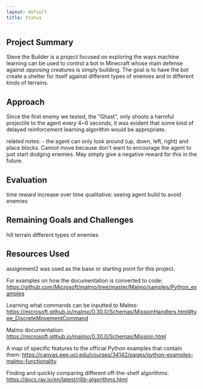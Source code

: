```yaml
---
layout: default
title: Status
---
```

## Project Summary
Steve the Builder is a project focused on exploring the ways machine learning can be used to control a bot in Minecraft whose main defense against opposing creatures is simply building. The goal is to have the bot create a shelter for itself against different types of enemies and in different kinds of terrains.

## Approach
Since the first enemy we tested, the "Ghast", only shoots a harmful projectile to the agent every 4~6 seconds, it was evident that some kind of delayed reinforcement learning algorithm would be appropriate.

related notes:
    - the agent can only look around (up, down, left, right) and place blocks. Cannot move because don't want to encourage the agent to just start dodging enemies. May simply give a negative reward for this in the future.
## Evaluation
time reward increase over time
qualitative: seeing agent build to avoid enemies
## Remaining Goals and Challenges
hill terrain
different types of enemies

## Resources Used
assignment2 was used as the base or starting point for this project.

For examples on how the documentation is converted to code:
https://github.com/Microsoft/malmo/tree/master/Malmo/samples/Python_examples

Learning what commands can be inputted to Malmo:
https://microsoft.github.io/malmo/0.30.0/Schemas/MissionHandlers.html#type_DiscreteMovementCommand

Malmo documentation:
https://microsoft.github.io/malmo/0.30.0/Schemas/Mission.html

A map of specific features to the official Python examples that contain them:
https://canvas.eee.uci.edu/courses/34142/pages/python-examples-malmo-functionality

Finding and quickly comparing different off-the-shelf algorithms:
https://docs.ray.io/en/latest/rllib-algorithms.html